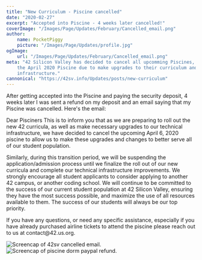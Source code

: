 ```yaml
---
title: "New Curriculum - Piscine cancelled"
date: "2020-02-27"
excerpt: "Accepted into Piscine - 4 weeks later cancelled!"
coverImage: "/Images/Page/Updates/February/Cancelled_email.png"
author:
    name: PocketPiggy
    picture: "/Images/Page/Updates/profile.jpg"
ogImage:
    url: "/Images/Page/Updates/February/Cancelled_email.png"
meta: "42 Silicon Valley has decided to cancel all upcomming Piscines, including
    the April 2020 Piscine due to make upgrades to their curriculum and
    infrastructure."
cannonical: "https://42sv.info/Updates/posts/new-curriculum"
---
```


<p class='blog-p'>
After getting accepted into the Piscine and paying the security deposit, 4 weeks later I was sent a refund on my deposit and an email saying that my Piscine was cancelled. Here's the email:
</p>

<p class='blog-p-quote'>
Dear Pisciners
This is to inform you that as we are preparing to roll out the new 42 curricula, as well as make necessary upgrades to our technical infrastructure, we have decided to cancel the upcoming April 6, 2020 piscine to allow us to make these upgrades and changes to better serve all of our student population.
</p>

<p class='blog-p-quote'>
Similarly, during this transition period, we will be suspending the application/admission process until we finalize the roll out of our new curricula and complete our technical infrastructure improvements. We strongly encourage all student applicants to consider applying to another 42 campus, or another coding school. We will continue to be committed to the success of our current student population at 42 Silicon Valley, ensuring they have the most success possible, and maximize the use of all resources available to them. The success of our students will always be our top priority.
</p>

<p class='blog-p-quote'>
If you have any questions, or need any specific assistance, especially if you have already purchased airline tickets to attend the piscine please reach out to us at contact@42.us.org.
</p>

<span class='blog-img'>
<img src='/Images/Page/Updates/February/Cancelled_email.png' alt='Screencap of 42sv cancelled email.' />
</span>

<span class='blog-img'>
<img src='/Images/Page/Updates/February/Refund.png' alt='Screencap of piscine dorm paypal refund.' />
</span>

<span class='buffy-the-buffer' />
